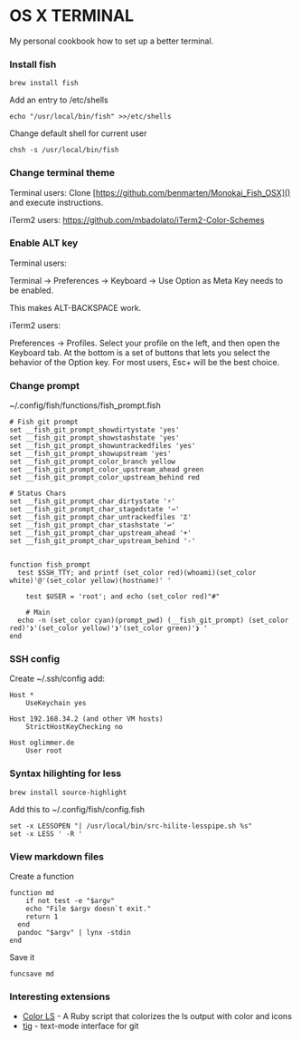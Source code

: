 # OS X TERMINAL

My personal cookbook how to set up a better terminal.

### Install fish

``brew install fish``

Add an entry to /etc/shells

``echo "/usr/local/bin/fish" >>/etc/shells``

Change default shell for current user

``chsh -s /usr/local/bin/fish``

### Change terminal theme

Terminal users: Clone [https://github.com/benmarten/Monokai_Fish_OSX]() and execute instructions.

iTerm2 users: https://github.com/mbadolato/iTerm2-Color-Schemes

### Enable ALT key

Terminal users:

Terminal -> Preferences -> Keyboard -> Use Option as Meta Key needs to be enabled.

This makes ALT-BACKSPACE work.

iTerm2 users:

Preferences -> Profiles. Select your profile on the left, and then open the Keyboard tab. At the bottom is a set of buttons that lets you select the behavior of the Option key. For most users, Esc+ will be the best choice.

### Change prompt

~/.config/fish/functions/fish_prompt.fish

```
# Fish git prompt
set __fish_git_prompt_showdirtystate 'yes'
set __fish_git_prompt_showstashstate 'yes'
set __fish_git_prompt_showuntrackedfiles 'yes'
set __fish_git_prompt_showupstream 'yes'
set __fish_git_prompt_color_branch yellow
set __fish_git_prompt_color_upstream_ahead green
set __fish_git_prompt_color_upstream_behind red

# Status Chars
set __fish_git_prompt_char_dirtystate '⚡'
set __fish_git_prompt_char_stagedstate '→'
set __fish_git_prompt_char_untrackedfiles '☡'
set __fish_git_prompt_char_stashstate '↩'
set __fish_git_prompt_char_upstream_ahead '+'
set __fish_git_prompt_char_upstream_behind '-'


function fish_prompt
  test $SSH_TTY; and printf (set_color red)(whoami)(set_color white)'@'(set_color yellow)(hostname)' '

    test $USER = 'root'; and echo (set_color red)"#"

    # Main
  echo -n (set_color cyan)(prompt_pwd) (__fish_git_prompt) (set_color red)'❯'(set_color yellow)'❯'(set_color green)'❯ '
end
```

### SSH config

Create ~/.ssh/config add:

```
Host *
	UseKeychain yes

Host 192.168.34.2 (and other VM hosts)
	StrictHostKeyChecking no
	
Host oglimmer.de
	User root
```

### Syntax hilighting for less

``brew install source-highlight``

Add this to ~/.config/fish/config.fish

```
set -x LESSOPEN "| /usr/local/bin/src-hilite-lesspipe.sh %s"
set -x LESS ' -R '
```

### View markdown files

Create a function

```
function md
	if not test -e "$argv"
    echo "File $argv doesn`t exit."
    return 1
  end
  pandoc "$argv" | lynx -stdin
end
```

Save it

``funcsave md``

### Interesting extensions

* [Color LS](https://github.com/athityakumar/colorls) - A Ruby script that colorizes the ls output with color and icons
* [tig](https://jonas.github.io/tig) - text-mode interface for git
